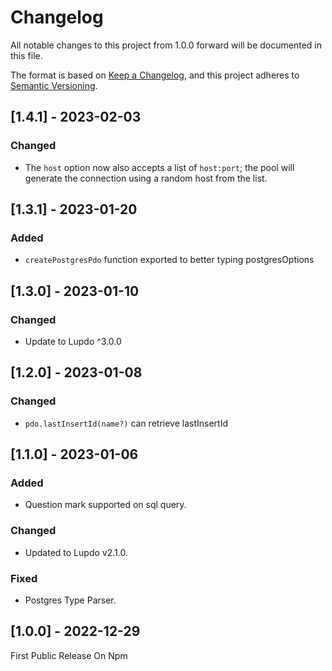# Changelog

All notable changes to this project from 1.0.0 forward will be documented in this file.

The format is based on [Keep a Changelog](https://keepachangelog.com/en/1.0.0/),
and this project adheres to [Semantic Versioning](https://semver.org/spec/v2.0.0.html).

## [1.4.1] - 2023-02-03

### Changed

-   The `host` option now also accepts a list of `host:port`; the pool will generate the connection using a random host from the list.

## [1.3.1] - 2023-01-20

### Added

-   `createPostgresPdo` function exported to better typing postgresOptions

## [1.3.0] - 2023-01-10

### Changed

-   Update to Lupdo ^3.0.0

## [1.2.0] - 2023-01-08

### Changed

-   `pdo.lastInsertId(name?)` can retrieve lastInsertId

## [1.1.0] - 2023-01-06

### Added

-   Question mark supported on sql query.

### Changed

-   Updated to Lupdo v2.1.0.

### Fixed

-   Postgres Type Parser.

## [1.0.0] - 2022-12-29

First Public Release On Npm
